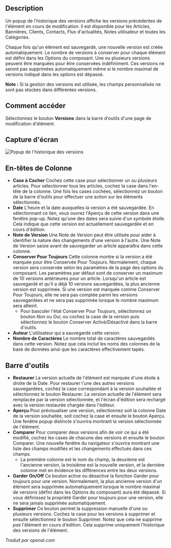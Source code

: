 <!-- Filename: Help4.x:Components_Version_History  / Display title: Modifier l'historique des versions -->

## Description

Un popup de l'historique des versions affiche les versions précédentes de l'élément en cours de modification. Il est disponible pour les Articles, Bannières, Clients, Contacts, Flux d'actualités, Notes utilisateur et toutes les Catégories.

Chaque fois qu'un élément est sauvegardé, une nouvelle version est créée automatiquement. Le nombre de versions à conserver pour chaque élément est défini dans les Options du composant. Une ou plusieurs versions peuvent être marquées pour être conservées indéfiniment. Ces versions ne seront pas supprimées automatiquement même si le nombre maximal de versions indiqué dans les options est dépassé.

**Note :** Si la gestion des versions est utilisée, les champs personnalisés ne sont pas stockés dans différentes versions.

## Comment accéder

Sélectionnez le bouton **Versions** dans la barre d'outils d'une page de modification d'élément.

## Capture d'écran

![Popup de l'historique des versions](../../../fr/images/common-elements/articles-edit-versions.png)

## En-têtes de Colonne

- **Case à Cocher** Cochez cette case pour sélectionner un ou plusieurs articles. Pour sélectionner tous les articles, cochez la case dans l'en-tête de la colonne. Une fois les cases cochées, sélectionnez un bouton de la barre d'outils pour effectuer une action sur les éléments sélectionnés.
- **Date** L'heure et la date auxquelles la version a été sauvegardée. En sélectionnant ce lien, vous ouvrez l'Aperçu de cette version dans une fenêtre pop-up. Notez qu'une des dates sera suivie d'un symbole étoile. Cela indique que cette version est actuellement sauvegardée et en cours d'édition.
- **Note de Version** Une Note de Version peut être utilisée pour aider à identifier la nature des changements d'une version à l'autre. Une Note de Version saisie avant de sauvegarder un article apparaîtra dans cette colonne.
- **Conserver Pour Toujours** Cette colonne montre si la version a été marquée pour être Conservée Pour Toujours. Normalement, chaque version sera conservée selon les paramètres de la page des options du composant. Les paramètres par défaut sont de conserver un maximum de 10 versions antérieures pour un article. Lorsqu'un article est sauvegardé et qu'il a déjà 10 versions sauvegardées, la plus ancienne version est supprimée. Si une version est marquée comme Conserver Pour Toujours, elle ne sera pas comptée parmi les versions sauvegardées et ne sera pas supprimée lorsque le nombre maximum sera atteint.
  - Pour basculer l'état Conserver Pour Toujours, sélectionnez un bouton *Non* ou *Oui*, ou cochez la case de la version puis sélectionnez le bouton Conserver Activé/Désactivé dans la barre d'outils.
- **Auteur** L'utilisateur qui a sauvegardé cette version.
- **Nombre de Caractères** Le nombre total de caractères sauvegardés dans cette version. Notez que cela inclut les noms des colonnes de la base de données ainsi que les caractères effectivement tapés.

## Barre d'outils

- **Restaurer** La version actuelle de l'élément est marquée d'une étoile à droite de la Date. Pour restaurer l'une des autres versions sauvegardées, cochez la case correspondant à la version souhaitée et sélectionnez le bouton Restaurer. La version actuelle de l'élément sera remplacée par la version sélectionnée, et l'écran d'édition sera rechargé avec la version restaurée chargée dans l'éditeur.
- **Aperçu** Pour prévisualiser une version, sélectionnez soit la colonne Date de la version souhaitée, soit cochez la case et ensuite le bouton Aperçu. Une fenêtre popup distincte s'ouvrira montrant la version sélectionnée de l'élément.
- **Comparer** Pour comparer deux versions afin de voir ce qui a été modifié, cochez les cases de chacune des versions et ensuite le bouton Comparer. Une nouvelle fenêtre du navigateur s'ouvrira montrant une liste des champs modifiés et les changements effectués dans ces champs. 
  - La première colonne est le nom du champ, la deuxième est l'ancienne version, la troisième est la nouvelle version, et la dernière colonne met en évidence les différences entre les deux versions.
- **Garder On/Off** Ce bouton active ou désactive la fonction Garder pour toujours pour une version. Normalement, la plus ancienne version d'un élément sera supprimée automatiquement lorsque le nombre maximal de versions (défini dans les Options du composant) aura été dépassé. Si vous définissez la propriété Garder pour toujours pour une version, elle ne sera jamais supprimée automatiquement.
- **Supprimer** Ce bouton permet la suppression manuelle d'une ou plusieurs versions. Cochez la case pour les versions à supprimer et ensuite sélectionnez le bouton Supprimer. Notez que cela ne supprime *pas* l'élément en cours d'édition. Cela supprime uniquement l'historique des versions de l'élément.

*Traduit par openai.com*


